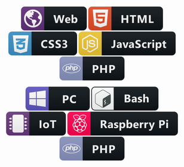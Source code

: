 <!--
**leonardokr/leonardokr** is a ✨ _special_ ✨ repository because its `README.md` (this file) appears on your GitHub profile.
### Hi there 👋
Here are some ideas to get you started:
- 🔭 I’m currently working on ...
- 🌱 I’m currently learning ...
- 👯 I’m looking to collaborate on ...
- 🤔 I’m looking for help with ...
- 💬 Ask me about ...
- 📫 How to reach me: ...
- 😄 Pronouns: ...
- ⚡ Fun fact: ...
-->

<p align="center">
<img href="#" src="https://github.com/leonardokr/leonardokr/blob/master/resources/web.svg">
<img href="#" src="https://github.com/leonardokr/leonardokr/blob/master/resources/html.svg">
<img href="#" src="https://github.com/leonardokr/leonardokr/blob/master/resources/css3.svg">
<img href="#" src="https://github.com/leonardokr/leonardokr/blob/master/resources/js.svg">
<img href="#" src="https://github.com/leonardokr/leonardokr/blob/master/resources/php.svg">
</p>
<p align="center">
<img href="#" src="https://github.com/leonardokr/leonardokr/blob/master/resources/pc.svg">
<img href="#" src="https://github.com/leonardokr/leonardokr/blob/master/resources/bash.svg">
<img href="#" src="https://github.com/leonardokr/leonardokr/blob/master/resources/iot.svg">
<img href="#" src="https://github.com/leonardokr/leonardokr/blob/master/resources/raspberrypi.svg">
<img href="#" src="https://github.com/leonardokr/leonardokr/blob/master/resources/php.svg">
</p>
